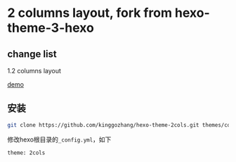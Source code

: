 # 2 columns layout, fork from hexo-theme-3-hexo

## change list

1.2 columns layout

[demo](http://www.sumoon.com/xyj/)
## 安装
```bash
git clone https://github.com/kinggozhang/hexo-theme-2cols.git themes/cols
```
修改hexo根目录的`_config.yml`，如下
```xml
theme: 2cols
```
